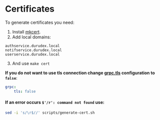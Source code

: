 # Certificates

To generate certificates you need:
1) Install [mkcert](https://github.com/FiloSottile/mkcert).
2) Add local domains:
```
authservice.durudex.local
notifservice.durudex.local
userservice.durudex.local
```
3) And use `make cert`

**If you do not want to use tls connection change [grpc.tls](https://github.com/Durudex/durudex-gateway/blob/main/configs/main.yml) configuration to `false`**:
```yml
grpc:
    tls: false
```

#### If an error occurs `$'/r': command not found` use:
```sh
sed -i 's/\r$//' scripts/generate-cert.sh
```
